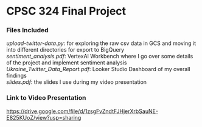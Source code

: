 # CPSC 324 Final Project  
### Files Included
*upload-twitter-data.py*: for exploring the raw csv data in GCS and moving it into different directories for export to BigQuery  
*sentiment_analysis.pdf*: VertexAI Workbench where I go over some details of the project and implement sentiment analysis  
*Ukraine_Twitter_Data_Report.pdf*: Looker Studio Dashboard of my overall findings  
*slides.pdf*: the slides I use during my video presentation  
### Link to Video Presentation
https://drive.google.com/file/d/1zsgFvZndtFJHjerXrbSauNE-E825KUoZ/view?usp=sharing

